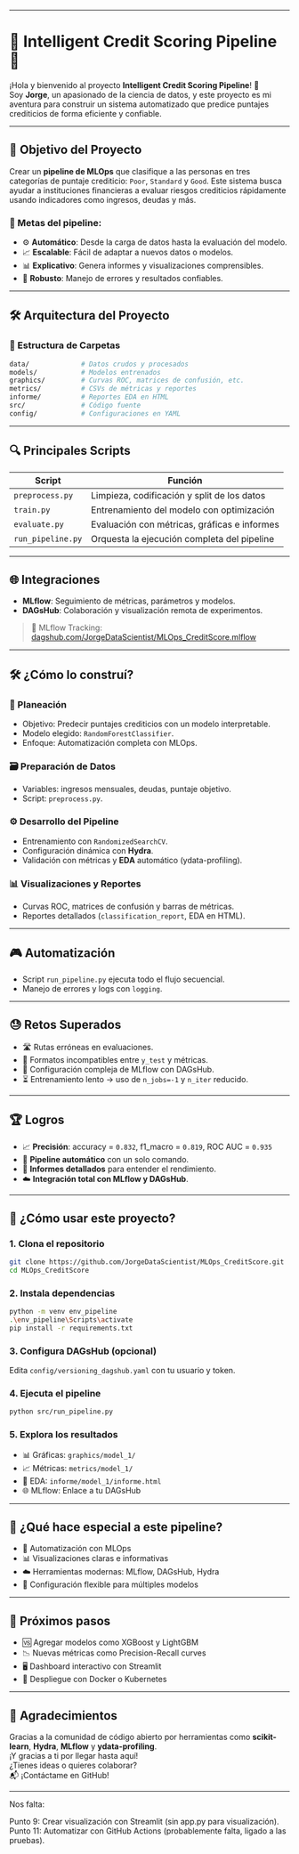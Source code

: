 

---

# 🌟 Intelligent Credit Scoring Pipeline 🚀

¡Hola y bienvenido al proyecto **Intelligent Credit Scoring Pipeline**! 🎉  
Soy **Jorge**, un apasionado de la ciencia de datos, y este proyecto es mi aventura para construir un sistema automatizado que predice puntajes crediticios de forma eficiente y confiable.

---

## 🎯 Objetivo del Proyecto

Crear un **pipeline de MLOps** que clasifique a las personas en tres categorías de puntaje crediticio: `Poor`, `Standard` y `Good`. Este sistema busca ayudar a instituciones financieras a evaluar riesgos crediticios rápidamente usando indicadores como ingresos, deudas y más.

### 🧩 Metas del pipeline:

- ⚙️ **Automático**: Desde la carga de datos hasta la evaluación del modelo.
- 📈 **Escalable**: Fácil de adaptar a nuevos datos o modelos.
- 📊 **Explicativo**: Genera informes y visualizaciones comprensibles.
- 💪 **Robusto**: Manejo de errores y resultados confiables.

---

## 🛠️ Arquitectura del Proyecto

### 📁 Estructura de Carpetas

```bash
data/             # Datos crudos y procesados
models/           # Modelos entrenados
graphics/         # Curvas ROC, matrices de confusión, etc.
metrics/          # CSVs de métricas y reportes
informe/          # Reportes EDA en HTML
src/              # Código fuente
config/           # Configuraciones en YAML
```

---

## 🔍 Principales Scripts

| Script            | Función |
|-------------------|---------|
| `preprocess.py`   | Limpieza, codificación y split de los datos |
| `train.py`        | Entrenamiento del modelo con optimización |
| `evaluate.py`     | Evaluación con métricas, gráficas e informes |
| `run_pipeline.py` | Orquesta la ejecución completa del pipeline |

---

## 🌐 Integraciones

- **MLflow**: Seguimiento de métricas, parámetros y modelos.
- **DAGsHub**: Colaboración y visualización remota de experimentos.

> 📍 MLflow Tracking: [dagshub.com/JorgeDataScientist/MLOps_CreditScore.mlflow](https://dagshub.com/JorgeDataScientist/MLOps_CreditScore.mlflow)

---

## 🛠️ ¿Cómo lo construí?

### 📝 Planeación
- Objetivo: Predecir puntajes crediticios con un modelo interpretable.
- Modelo elegido: `RandomForestClassifier`.
- Enfoque: Automatización completa con MLOps.

### 🗃️ Preparación de Datos
- Variables: ingresos mensuales, deudas, puntaje objetivo.
- Script: `preprocess.py`.

### ⚙️ Desarrollo del Pipeline
- Entrenamiento con `RandomizedSearchCV`.
- Configuración dinámica con **Hydra**.
- Validación con métricas y **EDA** automático (ydata-profiling).

### 📊 Visualizaciones y Reportes
- Curvas ROC, matrices de confusión y barras de métricas.
- Reportes detallados (`classification_report`, EDA en HTML).

---

## 🎮 Automatización

- Script `run_pipeline.py` ejecuta todo el flujo secuencial.
- Manejo de errores y logs con `logging`.

---

## 😓 Retos Superados

- 🛣️ Rutas erróneas en evaluaciones.
- 📐 Formatos incompatibles entre `y_test` y métricas.
- 🔑 Configuración compleja de MLflow con DAGsHub.
- ⏳ Entrenamiento lento → uso de `n_jobs=-1` y `n_iter` reducido.

---

## 🏆 Logros

- 📈 **Precisión**: accuracy = `0.832`, f1_macro = `0.819`, ROC AUC = `0.935`
- 🤖 **Pipeline automático** con un solo comando.
- 🧾 **Informes detallados** para entender el rendimiento.
- ☁️ **Integración total con MLflow y DAGsHub**.

---

## 🚀 ¿Cómo usar este proyecto?

### 1. Clona el repositorio

```bash
git clone https://github.com/JorgeDataScientist/MLOps_CreditScore.git
cd MLOps_CreditScore
```

### 2. Instala dependencias

```bash
python -m venv env_pipeline
.\env_pipeline\Scripts\activate
pip install -r requirements.txt
```

### 3. Configura DAGsHub (opcional)

Edita `config/versioning_dagshub.yaml` con tu usuario y token.

### 4. Ejecuta el pipeline

```bash
python src/run_pipeline.py
```

### 5. Explora los resultados

- 📊 Gráficas: `graphics/model_1/`
- 📈 Métricas: `metrics/model_1/`
- 📄 EDA: `informe/model_1/informe.html`
- 🌐 MLflow: Enlace a tu DAGsHub

---

## 🎨 ¿Qué hace especial a este pipeline?

- 🔁 Automatización con MLOps
- 📊 Visualizaciones claras e informativas
- ☁️ Herramientas modernas: MLflow, DAGsHub, Hydra
- 🔧 Configuración flexible para múltiples modelos

---

## 🌱 Próximos pasos

- 🆚 Agregar modelos como XGBoost y LightGBM
- 📉 Nuevas métricas como Precision-Recall curves
- 🖥️ Dashboard interactivo con Streamlit
- 🐳 Despliegue con Docker o Kubernetes

---

## 🙌 Agradecimientos

Gracias a la comunidad de código abierto por herramientas como **scikit-learn**, **Hydra**, **MLflow** y **ydata-profiling**.  
¡Y gracias a ti por llegar hasta aquí!  
¿Tienes ideas o quieres colaborar?  
📬 ¡Contáctame en GitHub!

---





Nos falta:

Punto 9: Crear visualización con Streamlit (sin app.py para visualización).
Punto 11: Automatizar con GitHub Actions (probablemente falta, ligado a las pruebas).